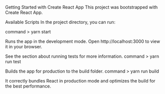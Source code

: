 Getting Started with Create React App
This project was bootstrapped with Create React App.

Available Scripts
In the project directory, you can run:

command > yarn start

Runs the app in the development mode.
Open http://localhost:3000 to view it in your browser.

See the section about running tests for more information.
command > yarn run test

Builds the app for production to the build folder.
command > yarn run build

It correctly bundles React in production mode and optimizes the build for the best performance.
